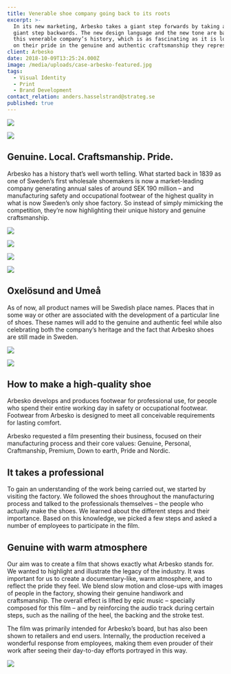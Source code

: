 ```yaml
---
title: Venerable shoe company going back to its roots
excerpt: >-
  In its new marketing, Arbesko takes a giant step forwards by taking an equally
  giant step backwards. The new design language and the new tone are based on
  this venerable company’s history, which is as fascinating as it is long. And
  on their pride in the genuine and authentic craftsmanship they represent.
client: Arbesko
date: 2018-10-09T13:25:24.000Z
image: /media/uploads/case-arbesko-featured.jpg
tags:
  - Visual Identity
  - Print
  - Brand Development
contact_relation: anders.hasselstrand@strateg.se
published: true
---
```

<Column md="6">
  <Box
    title="Shoemaker since 1839"
    content="Since April 2017, Arbesko is a part of the holding company Bergman & Beving. In conjunction with this, they wanted to rethink their approach to all communications. Strateg created a concept that is exemplified by their new payoff: Shoemaker since 1839."
  />
</Column>

<Column md="6">

![](/media/uploads/case-arbesko-logo.png)

</Column>

![](/media/uploads/case-arbesko-0.jpg)

## Genuine. Local. Craftsmanship. Pride.

Arbesko has a history that’s well worth telling. What started back in 1839 as one of Sweden’s first wholesale shoemakers is now a market-leading company generating annual sales of around SEK 190 million – and manufacturing safety and occupational footwear of the highest quality in what is now Sweden’s only shoe factory. So instead of simply mimicking the competition, they’re now highlighting their unique history and genuine craftsmanship.

<Column md="6">

![](/media/uploads/case-arbesko-aa.png)

</Column>

<Column md="6">

![](/media/uploads/case-arbesko-typo.png)

</Column>

<Column md="6">

![](/media/uploads/case-arbesko-1.jpg)

</Column>

<Column md="6">

![](/media/uploads/case-arbesko-2.jpg)

</Column>

## Oxelösund and Umeå

As of now, all product names will be Swedish place names. Places that in some way or other are associated with the development of a particular line of shoes. These names will add to the genuine and authentic feel while also celebrating both the company’s heritage and the fact that Arbesko shoes are still made in Sweden.

![](/media/uploads/case-arbesko-4.jpg)

![](/media/uploads/case-arbesko-3.jpg)

<EmbedPlayer src="https://player.vimeo.com/video/310585847" />

## How to make a high-quality shoe

Arbesko develops and produces footwear for professional use, for people who spend their entire working day in safety or occupational footwear. Footwear from Arbesko is designed to meet all conceivable requirements for lasting comfort.

Arbesko requested a film presenting their business, focused on their manufacturing process and their core values: Genuine, Personal, Craftmanship, Premium, Down to earth, Pride and Nordic.

## It takes a professional

To gain an understanding of the work being carried out, we started by visiting the factory. We followed the shoes throughout the manufacturing process and talked to the professionals themselves – the people who actually make the shoes. We learned about the different steps and their importance. Based on this knowledge, we picked a few steps and asked a number of employees to participate in the film.

## Genuine with warm atmosphere

Our aim was to create a film that shows exactly what Arbesko stands for. We wanted to highlight and illustrate the legacy of the industry. It was important for us to create a documentary-like, warm atmosphere, and to reflect the pride they feel. We blend slow motion and close-ups with images of people in the factory, showing their genuine handiwork and craftsmanship. The overall effect is lifted by epic music – specially composed for this film – and by reinforcing the audio track during certain steps, such as the nailing of the heel, the backing and the stroke test.

The film was primarily intended for Arbesko’s board, but has also been shown to retailers and end users. Internally, the production received a wonderful response from employees, making them even prouder of their work after seeing their day-to-day efforts portrayed in this way.

<EmbedPlayer src="https://player.vimeo.com/video/342998672" />

![](/media/uploads/case-arbesko-5.jpg)
